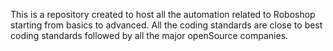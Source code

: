 This is a repository created to host all the automation related to Roboshop starting from basics to advanced.
All the coding standards are close to best coding standards followed by all the major openSource companies.